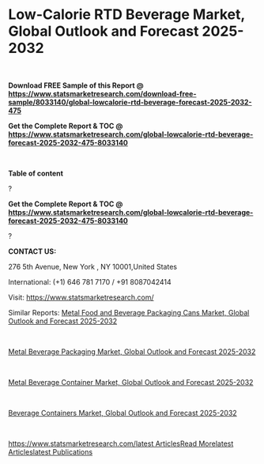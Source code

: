 <h1>Low-Calorie RTD Beverage Market, Global Outlook and Forecast 2025-2032</h1><br/><p><strong>Download FREE Sample of this Report @ <a href="https://www.statsmarketresearch.com/download-free-sample/8033140/global-lowcalorie-rtd-beverage-forecast-2025-2032-475">https://www.statsmarketresearch.com/download-free-sample/8033140/global-lowcalorie-rtd-beverage-forecast-2025-2032-475</a></strong></p>
 
 
 
 <div><b>Get the Complete Report & TOC @ <a href="https://www.statsmarketresearch.com/global-lowcalorie-rtd-beverage-forecast-2025-2032-475-8033140">https://www.statsmarketresearch.com/global-lowcalorie-rtd-beverage-forecast-2025-2032-475-8033140</a></b></div>
 
 
 
 <p><br />
 
 <b>Table of content</b></p>
 
 
 
 <p>? </p>
 
 
 
 <div><b>Get the Complete Report & TOC @ <a href="https://www.statsmarketresearch.com/global-lowcalorie-rtd-beverage-forecast-2025-2032-475-8033140">https://www.statsmarketresearch.com/global-lowcalorie-rtd-beverage-forecast-2025-2032-475-8033140</a></b></div>
 
 
 
 <p>? </p>
 
 
 
 <p><b>CONTACT US:</b><br />
 
 276 5th Avenue, New York , NY 10001,United States<br />
 
 International: (+1) 646 781 7170 / +91 8087042414<br />
 
 Visit: <a href="https://www.statsmarketresearch.com/">https://www.statsmarketresearch.com/</a><br />
 
 Similar Reports: <a href="https://www.statsmarketresearch.com/global-lowcalorie-rtd-beverage-forecast-2025-2032-475-8033140">Metal Food and Beverage Packaging Cans Market, Global Outlook and Forecast 2025-2032 </a><br />
 
 <br />
 
 <a href="https://www.statsmarketresearch.com/global-lowcalorie-rtd-beverage-forecast-2025-2032-475-8033140">Metal Beverage Packaging Market, Global Outlook and Forecast 2025-2032 </a><br />
 
 <br />
 
 <a href="https://www.statsmarketresearch.com/global-lowcalorie-rtd-beverage-forecast-2025-2032-475-8033140">Metal Beverage Container Market, Global Outlook and Forecast 2025-2032 </a><br />
 
 <br />
 
 <a href="https://www.statsmarketresearch.com/global-lowcalorie-rtd-beverage-forecast-2025-2032-475-8033140">Beverage Containers Market, Global Outlook and Forecast 2025-2032 </a><br />
 
 <br />
 
 <a href="https://gyeongbokgung.com">https://www.statsmarketresearch.com/</a><a href="https://hallyeomaritime.com">latest Articles</a><a href="https://jingwansa.com">Read More</a><a href="https://nguoiviet.jp/">latest Articles</a><a href="https://www.intelmarketresearch.com/">latest Publications</a></p>